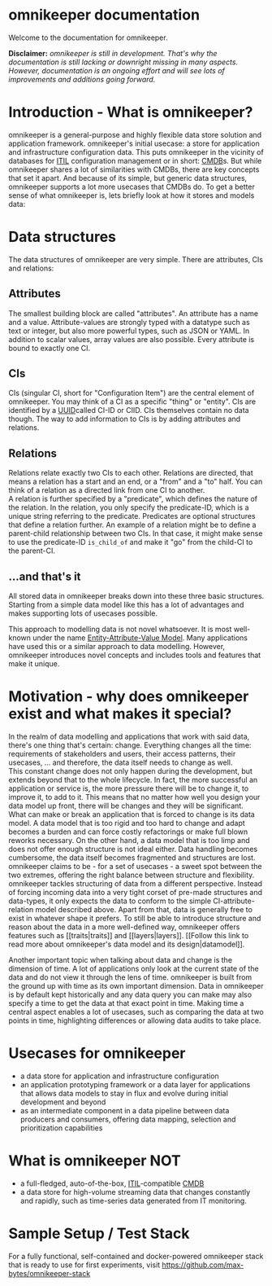 # omnikeeper documentation

Welcome to the documentation for omnikeeper.

**Disclaimer:** *omnikeeper is still in development. That's why the documentation is still lacking or downright missing in many aspects. However, documentation is an ongoing effort and will see lots of improvements and additions going forward.*

# Introduction - What is omnikeeper?

omnikeeper is a general-purpose and highly flexible data store solution and application framework. omnikeeper's initial usecase: a store for application and infrastructure configuration data. This puts omnikeeper in the vicinity of databases for [ITIL](https://en.wikipedia.org/wiki/ITIL) configuration management or in short: [CMDB](https://en.wikipedia.org/wiki/Configuration_management_database)s. But while omnikeeper shares a lot of similarities with CMDBs, there are key concepts that set it apart. And because of its simple, but generic data structures, omnikeeper supports a lot more usecases that CMDBs do. To get a better sense of what omnikeeper is, lets briefly look at how it stores and models data:

# Data structures
The data structures of omnikeeper are very simple. There are attributes, CIs and relations:

## Attributes
The smallest building block are called "attributes". An attribute has a name and a value. Attribute-values are strongly typed with a datatype such as text or integer, but also more powerful types, such as JSON or YAML. In addition to scalar values, array values are also possible. Every attribute is bound to exactly one CI.

## CIs
CIs (singular CI, short for "Configuration Item") are the central element of omnikeeper. You may think of a CI as a specific "thing" or "entity". CIs are identified by a [UUID](https://en.wikipedia.org/wiki/Universally_unique_identifier)called CI-ID or CIID. CIs themselves contain no data though. The way to add information to CIs is by adding attributes and relations.

## Relations
Relations relate exactly two CIs to each other. Relations are directed, that means a relation has a start and an end, or a "from" and a "to" half. You can think of a relation as a directed link from one CI to another.  
A relation is further specified by a "predicate", which defines the nature of the relation. In the relation, you only specify the predicate-ID, which is a unique string referring to the predicate. Predicates are optional structures that define a relation further.
An example of a relation might be to define a parent-child relationship between two CIs. In that case, it might make sense to use the predicate-ID `is_child_of` and make it "go" from the child-CI to the parent-CI.

## ...and that's it
All stored data in omnikeeper breaks down into these three basic structures. Starting from a simple data model like this has a lot of advantages and makes supporting lots of usecases possible.

This approach to modelling data is not novel whatsoever. It is most well-known under the name [Entity-Attribute-Value Model](https://en.wikipedia.org/wiki/Entity%E2%80%93attribute%E2%80%93value_model). Many applications have used this or a similar approach to data modelling. However, omnikeeper introduces novel concepts and includes tools and features that make it unique.

# Motivation - why does omnikeeper exist and what makes it special?

In the realm of data modelling and applications that work with said data, there's one thing that's certain: change. Everything changes all the time: requirements of stakeholders and users, their access patterns, their usecases, ... and therefore, the data itself needs to change as well.  
This constant change does not only happen during the development, but extends beyond that to the whole lifecycle. In fact, the more successful an application or service is, the more pressure there will be to change it, to improve it, to add to it. This means that no matter how well you design your data model up front, there will be changes and they will be significant.  
What can make or break an application that is forced to change is its data model. A data model that is too rigid and too hard to change and adapt becomes a burden and can force costly refactorings or make full blown reworks necessary. On the other hand, a data model that is too limp and does not offer enough structure is not ideal either. Data handling becomes cumbersome, the data itself becomes fragmented and structures are lost.  
omnikeeper claims to be - for a set of usecases - a sweet spot between the two extremes, offering the right balance between structure and flexibility.  
omnikeeper tackles structuring of data from a different perspective. Instead of forcing incoming data into a very tight corset of pre-made structures and data-types, it only expects the data to conform to the simple CI-attribute-relation model described above. Apart from that, data is generally free to exist in whatever shape it prefers. To still be able to introduce structure and reason about the data in a more well-defined way, omnikeeper offers features such as [[traits|traits]] and [[layers|layers]]. [[Follow this link to read more about omnikeeper's data model and its design|datamodel]].

Another important topic when talking about data and change is the dimension of time. A lot of applications only look at the current state of the data and do not view it through the lens of time. omnikeeper is built from the ground up with time as its own important dimension. Data in omnikeeper is by default kept historically and any data query you can make may also specify a time to get the data at that exact point in time. Making time a central aspect enables a lot of usecases, such as comparing the data at two points in time, highlighting differences or allowing data audits to take place.

# Usecases for omnikeeper

- a data store for application and infrastructure configuration
- an application prototyping framework or a data layer for applications that allows data models to stay in flux and evolve during initial development and beyond
- as an intermediate component in a data pipeline between data producers and consumers, offering data mapping, selection and prioritization capabilities

# What is omnikeeper NOT

- a full-fledged, auto-of-the-box, [ITIL](https://en.wikipedia.org/wiki/ITIL)-compatible [CMDB](https://en.wikipedia.org/wiki/Configuration_management_database)
- a data store for high-volume streaming data that changes constantly and rapidly, such as time-series data generated from IT monitoring. 

# Sample Setup / Test Stack

For a fully functional, self-contained and docker-powered omnikeeper stack that is ready to use for first experiments, visit https://github.com/max-bytes/omnikeeper-stack
